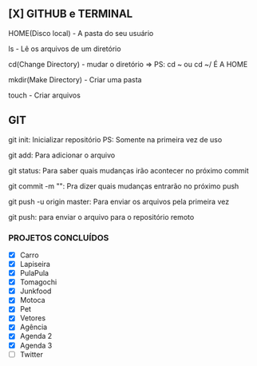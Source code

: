 ## [X] GITHUB e TERMINAL
HOME(Disco local) - A pasta do seu usuário

ls - Lê os arquivos de um diretório

cd(Change Directory) - mudar o diretório => PS: cd ~ ou cd ~/ É A HOME

mkdir(Make Directory) - Criar uma pasta

touch - Criar arquivos


## GIT
git init: Inicializar repositório PS: Somente na primeira vez de uso

git add: Para adicionar o arquivo

git status: Para saber quais mudanças irão acontecer no próximo commit

git commit -m "": Pra dizer quais mudanças entrarão no próximo push

git push -u origin master: Para enviar os arquivos pela primeira vez

git push: para enviar o arquivo para o repositório remoto


### PROJETOS CONCLUÍDOS
 - [X] Carro
 - [X] Lapiseira
 - [X] PulaPula
 - [X] Tomagochi
 - [X] Junkfood
 - [X] Motoca
 - [X] Pet
 - [X] Vetores
 - [X] Agência
 - [X] Agenda 2 
 - [X] Agenda 3
 - [ ] Twitter